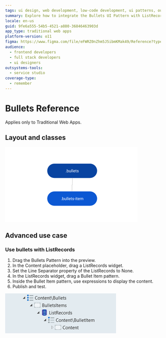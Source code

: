 ```yaml
---
tags: ui design, web development, low-code development, ui patterns, outsystems
summary: Explore how to integrate the Bullets UI Pattern with ListRecords in Traditional Web Apps using OutSystems 11 (O11).
locale: en-us
guid: 9fe6a555-54b5-4521-a880-36846463903d
app_type: traditional web apps
platform-version: o11
figma: https://www.figma.com/file/eFWRZ0nZhm5J5ibmKMak49/Reference?type=design&node-id=615%3A399&mode=design&t=Cx8ecjAITJrQMvRn-1
audience:
  - frontend developers
  - full stack developers
  - ui designers
outsystems-tools:
  - service studio
coverage-type:
  - remember
---
```


# Bullets Reference

<div class="info" markdown="1">

Applies only to Traditional Web Apps.

</div>

## Layout and classes

![Diagram showing the layout and classes for the Bullets UI Pattern in Traditional Web Apps](images/bullets-2-diag.png "Bullets Layout Diagram")

## Advanced use case

### Use bullets with ListRecords

1. Drag the Bullets Pattern into the preview.
1. In the Content placeholder, drag a ListRecords widget.
1. Set the Line Separator property of the ListRecords to None.
1. In the ListRecords widget, drag a Bullet Item pattern.
1. Inside the Bullet Item pattern, use expressions to display the content.
1. Publish and test.

![Screenshot of the Bullets UI Pattern used with ListRecords in a Traditional Web App](images/bullets-3-ss.png "Bullets with ListRecords")

